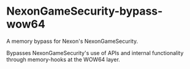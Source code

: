 # NexonGameSecurity-bypass-wow64
A memory bypass for Nexon's NexonGameSecurity.

Bypasses NexonGameSecurity's use of APIs and internal functionality through memory-hooks at the WOW64 layer.
